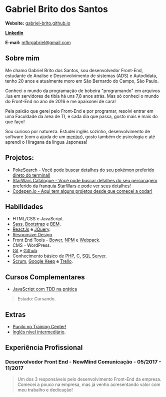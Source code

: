 # Gabriel Brito dos Santos

**Website:** [gabriel-brito.github.io](https://gabriel-brito.github.io/)

**[Linkedin](https://www.linkedin.com/in/gbsantos/)**

**E-mail:** mfkrgabriel@gmail.com

## Sobre mim

Me chamo Gabriel Brito dos Santos, sou desenvolvedor Front-End, estudante de Analise e Desenvolvimento de sistemas (ADS) e Autodidata, tenho 20 anos e atualmente moro em São Bernardo do Campo, São Paulo.

Conheci o mundo da programação de bobeira "programando"​ em arquivos .lua em servidores de tibia há uns 7,8 anos atrás. Mas só conheci o mundo do Front-End no ano de 2016 e me apaixonei de cara!

Pela paixão que gerei pelo Front-End e por programar, resolvi entrar em uma Faculdade da área de TI, e cada dia que passa, gosto mais e mais do que faço!

Sou curioso por natureza. Estudei inglês sozinho, desenvolvimento de software (com a ajuda de um [mentor](https://github.com/training-center/mentoria)), gosto também de psicologia e até aprendi o Hiragana da língua Japonesa!

## Projetos:

- [PokeSearch - Você pode buscar detalhes do seu pokémon preferido direto do terminal!](https://github.com/gabriel-brito/poke-search)
- [StarWars Catalogue - Você pode buscar detalhes do seu personagem preferido da franquia StarWars e pode ver seus detalhes!](https://github.com/gabriel-brito/starwars-catalogue)
- [Codepen.io - Aqui tem alguns projetos desde que comecei a codar!](https://codepen.io/gabriel-brito/)

## Habilidades

* HTML/CSS e JavaScript.
* [Sass](http://sass-lang.com/), [Bootstrap](http://getbootstrap.com/) e [BEM](http://getbem.com/introduction/).
* [ReactJs](https://facebook.github.io/react/) e [JQuery](https://jquery.com/).
* [Responsive Design](http://arquiteturadeinformacao.com/mobile/o-que-e-responsive-web-design/).
* Front End Tools - [Bower](https://bower.io/), [NPM](https://www.npmjs.com/) e [Webpack](https://webpack.github.io/).
* CMS - WordPress.
* [Git](https://git-scm.com/) e [Github](https://github.com).
* Conhecimento básico de [PHP](https://secure.php.net/), [C](https://www.programiz.com/c-programming), [SQL Server](https://www.microsoft.com/pt-br/sql-server/sql-server-2016).
* [Scrum](https://www.scrum.org/), [Google Keep](https://keep.google.com/) e [Trello](https://trello.com/).

## Cursos Complementares

* [JavaScript com TDD na prática](https://www.udemy.com/js-com-tdd-na-pratica)
> Estado: Cursando.

## Extras

* [Pupilo no Training Center!](https://github.com/training-center/mentoria)
* [Inglês nível intermediário](https://en.wikipedia.org/wiki/English_language).

## Experiência Profissional

### Desenvolvedor Front End - NewMind Comunicação - 05/2017 - 11/2017

> Um dos 3 responsáveis pelo desenvolvimento Front-End da empresa. Comecei a pouco na empresa, mas já venho acresentando valor com meu trabalho e dedicação!